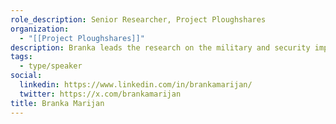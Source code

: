 ```yaml
---
role_description: Senior Researcher, Project Ploughshares
organization:
  - "[[Project Ploughshares]]"
description: Branka leads the research on the military and security implications of emerging technologies. Her work examines ethical concerns regarding the development of autonomous weapons systems and the impact of artificial intelligence and robotics on security provision and trends in warfare. She holds a PhD from the Balsillie School of International Affairs with a specialization in conflict and security. She has conducted research on post-conflict societies and published academic articles and reports on the impacts of conflict on civilians and diverse issues of security governance, including security sector reform.
tags:
  - type/speaker
social:
  linkedin: https://www.linkedin.com/in/brankamarijan/
  twitter: https://x.com/brankamarijan
title: Branka Marijan
---
```

